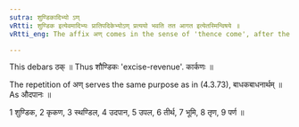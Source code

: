 ```yaml
---
sutra: शुण्डिकादिभ्यो ऽण्
vRtti: शुण्डिक इत्येवमादिभ्यः प्रातिपदिकेभ्योऽण् प्रत्ययो भवति तत आगत इत्येतस्मिन्विषये ॥
vRtti_eng: The affix अण् comes in the sense of 'thence come', after the words शुण्डिक &c.

---
```

This debars ठक् ॥ Thus शौण्डिकः 'excise-revenue'. कार्कणः ॥

The repetition of अण् serves the same purpose as in (4.3.73), बाधकबाधनार्थम् ॥ As औदपानः ॥

1 शुण्डिक, 2 कृकण, 3 स्थण्डिल, 4 उदपान, 5 उपल, 6 तीर्थ, 7 भूमि, 8 तृण, 9 पर्ण ॥